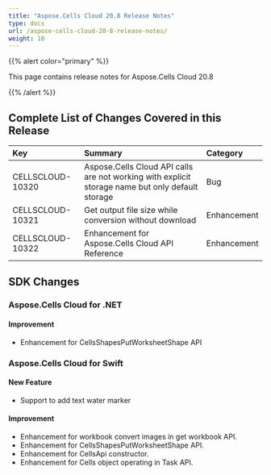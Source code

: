 ```yaml
---
title: "Aspose.Cells Cloud 20.8 Release Notes"
type: docs
url: /aspose-cells-cloud-20-8-release-notes/
weight: 10
---
```


{{% alert color="primary" %}} 

This page contains release notes for Aspose.Cells Cloud 20.8

{{% /alert %}} 
## **Complete List of Changes Covered in this Release**

|**Key**|**Summary**|**Category**|
| :- | :- | :- |
|CELLSCLOUD-10320|Aspose.Cells Cloud API calls are not working with explicit storage name but only default storage|Bug|
|CELLSCLOUD-10321|Get output file size while conversion without download|Enhancement|
|CELLSCLOUD-10322|Enhancement for Aspose.Cells Cloud API Reference|Enhancement|
## **SDK Changes**
### **Aspose.Cells Cloud for .NET**
#### **Improvement**
- Enhancement for CellsShapesPutWorksheetShape API
### **Aspose.Cells Cloud for Swift**
#### **New Feature**
- Support to add text water marker
#### **Improvement**
- Enhancement for workbook convert images in get workbook API.
- Enhancement for CellsShapesPutWorksheetShape API.
- Enhancement for CellsApi constructor.
- Enhancement for Cells object operating in Task API.

